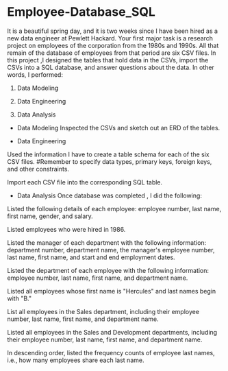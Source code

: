 # Employee-Database_SQL
It is a beautiful spring day, and it is two weeks since I have been hired as a new data engineer at Pewlett Hackard. Your first major task is a research project on employees of the corporation from the 1980s and 1990s. All that remain of the database of employees from that period are six CSV files.
In this project ,I designed the tables that hold data in the CSVs, import the CSVs into a SQL database, and answer questions about the data. In other words, I performed:


1. Data Modeling


2. Data Engineering


3. Data Analysis

- Data Modeling
Inspected the CSVs and sketch out an ERD of the tables. 

- Data Engineering


Used the information I have to create a table schema for each of the six CSV files. #Remember to specify data types, primary keys, foreign keys, and other constraints.


Import each CSV file into the corresponding SQL table.



- Data Analysis
Once database was completed , I did the following:


Listed the following details of each employee: employee number, last name, first name, gender, and salary.


Listed employees who were hired in 1986.


Listed the manager of each department with the following information: department number, department name, the manager's employee number, last name, first name, and start and end employment dates.


Listed the department of each employee with the following information: employee number, last name, first name, and department name.


Listed all employees whose first name is "Hercules" and last names begin with "B."


List all employees in the Sales department, including their employee number, last name, first name, and department name.


Listed all employees in the Sales and Development departments, including their employee number, last name, first name, and department name.


In descending order, listed the frequency counts of employee last names, i.e., how many employees share each last name.



